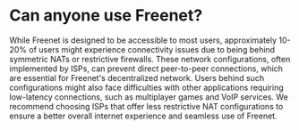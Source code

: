 # Can anyone use Freenet?

While Freenet is designed to be accessible to most users, approximately
10-20% of users might experience connectivity issues due to being behind
symmetric NATs or restrictive firewalls. These network configurations,
often implemented by ISPs, can prevent direct peer-to-peer connections,
which are essential for Freenet\'s decentralized network. Users behind
such configurations might also face difficulties with other applications
requiring low-latency connections, such as multiplayer games and VoIP
services. We recommend choosing ISPs that offer less restrictive NAT
configurations to ensure a better overall internet experience and
seamless use of Freenet.
